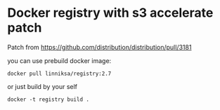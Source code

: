 

Docker registry with s3 accelerate patch
====

Patch from https://github.com/distribution/distribution/pull/3181 

you can use prebuild docker image:

    docker pull linniksa/registry:2.7

or just build by your self

    docker -t registry build .

